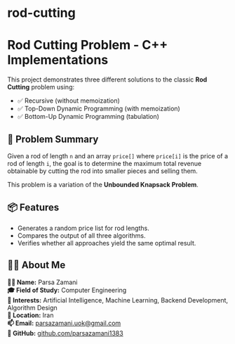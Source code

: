 # rod-cutting
# Rod Cutting Problem - C++ Implementations

This project demonstrates three different solutions to the classic **Rod Cutting** problem using:

- ✅ Recursive (without memoization)
- ✅ Top-Down Dynamic Programming (with memoization)
- ✅ Bottom-Up Dynamic Programming (tabulation)

## 🧠 Problem Summary

Given a rod of length `n` and an array `price[]` where `price[i]` is the price of a rod of length `i`,
the goal is to determine the maximum total revenue obtainable by cutting the rod into smaller pieces
and selling them.

This problem is a variation of the **Unbounded Knapsack Problem**.

## 📦 Features

- Generates a random price list for rod lengths.
- Compares the output of all three algorithms.
- Verifies whether all approaches yield the same optimal result.

## 🙋‍♂️ About Me

**👨‍💻 Name:** Parsa Zamani  
**🎓 Field of Study:** Computer Engineering  
**🧠 Interests:** Artificial Intelligence, Machine Learning, Backend Development, Algorithm Design  
**📍 Location:** Iran  
**📫 Email:** parsazamani.uok@gmail.com  
**🐙 GitHub:** [github.com/parsazamani1383](https://github.com/parsazamani1383)

